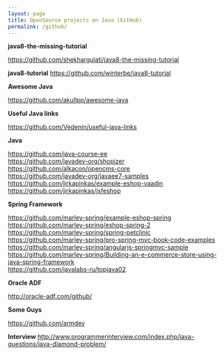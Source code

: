 ```yaml
---
layout: page
title: OpenSource projects on Java (GitHub)
permalink: /github/
---
```


**java8-the-missing-tutorial**

https://github.com/shekhargulati/java8-the-missing-tutorial


**java8-tutorial**
https://github.com/winterbe/java8-tutorial




**Awesome Java**

https://github.com/akullpp/awesome-java


**Useful Java links**

https://github.com/Vedenin/useful-java-links



**Java**  

https://github.com/java-course-ee  
https://github.com/javadev-org/shopizer    
https://github.com/alkacon/opencms-core    
https://github.com/javadev-org/javaee7-samples  
https://github.com/jirkapinkas/example-eshop-vaadin  
https://github.com/jirkapinkas/jsfeshop  

**Spring Framework**  

https://github.com/marley-spring/example-eshop-spring  
https://github.com/marley-spring/eshop-spring-2  
https://github.com/marley-spring/spring-petclinic    
https://github.com/marley-spring/pro-spring-mvc-book-code-examples  
https://github.com/marley-spring/angularjs-springmvc-sample  
https://github.com/marley-spring/Building-an-e-commerce-store-using-java-spring-framework  
https://github.com/javalabs-ru/topjava02  


**Oracle ADF**

http://oracle-adf.com/github/


**Some Guys**

https://github.com/armdev


**Interview**
http://www.programmerinterview.com/index.php/java-questions/java-diamond-problem/
